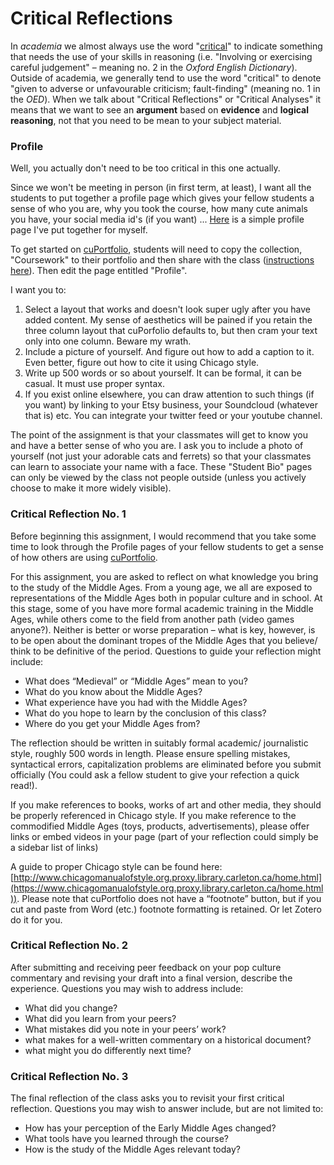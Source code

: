 # Critical Reflections

In _academia_ we almost always use the word "[critical](https://www.oed.com/view/Entry/44592?)" to indicate something that needs the use of your skills in reasoning (i.e. "Involving or exercising careful judgement" – meaning no. 2 in the _Oxford English Dictionary_). Outside of academia, we generally tend to use the word "critical" to denote "given to adverse or unfavourable criticism; fault-finding" (meaning no. 1 in the _OED_). When we talk about "Critical Reflections" or "Critical Analyses" it means that we want to see an **argument** based on **evidence** and **logical reasoning**, not that you need to be mean to your subject material.&#x20;

### Profile

Well, you actually don't need to be too critical in this one actually.&#x20;

Since we won't be meeting in person (in first term, at least), I want all the students to put together a profile page which gives your fellow students a sense of who you are, why you took the course, how many cute animals you have, your social media id's (if you want) ... [Here](https://cuportfolio.carleton.ca/view/view.php?t=R0JhOVq2vQu3xfWjiceY) is a simple profile page I've put together for myself.&#x20;

To get started on [cuPortfolio](../../digital-tools/cuportfolio.md), students will need to copy the collection, "Coursework" to their portfolio and then share with the class ([instructions here](../../digital-tools/cuportfolio.md#here-is-a-rough-guide-to-getting-started-with-cuportfolio)). Then edit the page entitled "Profile".&#x20;

I want you to:

1. Select a layout that works and doesn't look super ugly after you have added content. My sense of aesthetics will be pained if you retain the three column layout that cuPorfolio defaults to, but then cram your text only into one column. Beware my wrath.
2. Include a picture of yourself. And figure out how to add a caption to it. Even better, figure out how to cite it using Chicago style.&#x20;
3. Write up 500 words or so about yourself. It can be formal, it can be casual. It must  use proper syntax.&#x20;
4. If you exist online elsewhere, you can draw attention to such things (if you want) by linking to your Etsy business, your Soundcloud (whatever that is) etc. You can integrate your twitter feed or your youtube channel.

The point of the assignment is that your classmates will get to know you and have a better sense of who you are. I ask you to include a photo of yourself (not just your adorable cats and ferrets) so that your classmates can learn to associate your name with a face. These "Student Bio" pages can only be viewed by the class not people outside (unless you actively choose to make it more widely visible).&#x20;

### Critical Reflection No. 1

Before beginning this assignment, I would recommend that you take some time to look through the Profile pages of your fellow students to get a sense of how others are using [cuPortfolio](../../digital-tools/cuportfolio.md).

For this assignment, you are asked to reflect on what knowledge you bring to the study of the Middle Ages. From a young age, we all are exposed to representations of the Middle Ages both in popular culture and in school. At this stage, some of you have more formal academic training in the Middle Ages, while others come to the field from another path (video games anyone?). Neither is better or worse preparation – what is key, however, is to be open about the dominant tropes of the Middle Ages that you believe/ think to be definitive of the period. Questions to guide your reflection might include:

* What does “Medieval” or “Middle Ages” mean to you?
* What do you know about the Middle Ages?
* What experience have you had with the Middle Ages?
* What do you hope to learn by the conclusion of this class?
* Where do you get your Middle Ages from?

The reflection should be written in suitably formal academic/ journalistic style, roughly 500 words in length. Please ensure spelling mistakes, syntactical errors, capitalization problems are eliminated before you submit officially (You could ask a fellow student to give your refection a quick read!).

If you make references to books, works of art and other media, they should be properly referenced in Chicago style. If you make reference to the commodified Middle Ages (toys, products, advertisements), please offer links or embed videos in your page (part of your reflection could simply be a sidebar list of links)

A guide to proper Chicago style can be found here: [http://www.chicagomanualofstyle.org.proxy.library.carleton.ca/home.html](https://www.chicagomanualofstyle.org.proxy.library.carleton.ca/home.html)). Please note that cuPortfolio does not have a “footnote” button, but if you cut and paste from Word (etc.) footnote formatting is retained. Or let Zotero do it for you.&#x20;

### Critical Reflection No. 2

After submitting and receiving peer feedback on your pop culture commentary and revising your draft into a final version, describe the experience. Questions you may wish to address include:

* &#x20;     What did you change?
* &#x20;     What did you learn from your peers?
* &#x20;     What mistakes did you note in your peers’ work?
* &#x20;     what makes for a well-written commentary on a historical document?
* &#x20;     what might you do differently next time?

### Critical Reflection No. 3

The final reflection of the class asks you to revisit your first critical reflection. Questions you may wish to answer include, but are not limited to:

* &#x20;     How has your perception of the Early Middle Ages changed?
* &#x20;     What tools have you learned through the course?
* &#x20;     How is the study of the Middle Ages relevant today?
